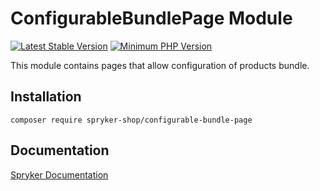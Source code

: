 # ConfigurableBundlePage Module
[![Latest Stable Version](https://poser.pugx.org/spryker-shop/configurable-bundle-page/v/stable.svg)](https://packagist.org/packages/spryker-shop/configurable-bundle-page)
[![Minimum PHP Version](https://img.shields.io/badge/php-%3E%3D%207.4-8892BF.svg)](https://php.net/)

This module contains pages that allow configuration of products bundle.

## Installation

```
composer require spryker-shop/configurable-bundle-page
```

## Documentation

[Spryker Documentation](https://docs.spryker.com)
